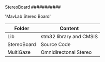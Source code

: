 StereoBoard
###########

'MavLab Stereo Board'


Folder | Content
-------|---------
Lib         | stm32 library and CMSIS
StereoBoard | Source Code
MultiGaze   | Omnidirectonal Stereo
